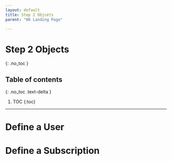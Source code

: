 ```yaml
---
layout: default
title: Step 2 Objcets
parent: "06 Landing Page"

---
```


# Step 2 Objects
{: .no_toc }

## Table of contents
{: .no_toc .text-delta }

1. TOC
{:toc}

---


# Define a User


# Define a Subscription